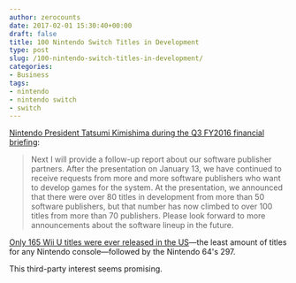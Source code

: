 ```yaml
---
author: zerocounts
date: 2017-02-01 15:30:40+00:00
draft: false
title: 100 Nintendo Switch Titles in Development
type: post
slug: /100-nintendo-switch-titles-in-development/
categories:
- Business
tags:
- nintendo
- nintendo switch
- switch
---
```


[Nintendo President Tatsumi Kimishima during the Q3 FY2016 financial briefing](https://www.nintendo.co.jp/ir/pdf/2017/170201_2e.pdf):

> Next I will provide a follow-up report about our software publisher partners. After the presentation on January 13, we have continued to receive requests from more and more software publishers who want to develop games for the system. At the presentation, we announced that there were over 80 titles in development from more than 50 software publishers, but that number has now climbed to over 100 titles from more than 70 publishers. Please look forward to more announcements about the software lineup in the future.

[Only 165 Wii U titles were ever released in the US](http://www.polygon.com/2017/1/31/14413160/nintendo-games-by-system-graphic)—the least amount of titles for any Nintendo console—followed by the Nintendo 64's 297.

This third-party interest seems promising.
